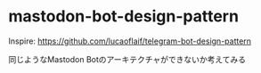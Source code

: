 # mastodon-bot-design-pattern

Inspire: https://github.com/lucaoflaif/telegram-bot-design-pattern

同じようなMastodon Botのアーキテクチャができないか考えてみる

